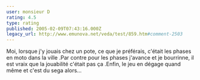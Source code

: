 ```yaml
---
user: monsieur D
rating: 4.5
type: rating
published: 2005-02-09T07:43:16.000Z
legacy_url: http://www.emunova.net/veda/test/859.htm#comment-2503
---
```

Moi, lorsque j'y jouais chez un pote, ce que je préférais, c'était les phases en moto dans la ville .Par contre pour les phases j'avance et je bourrinne, il est vraix que la jouabilité c'était pas ça .Enfin, le jeu en dégage quand même et c'est du sega alors...